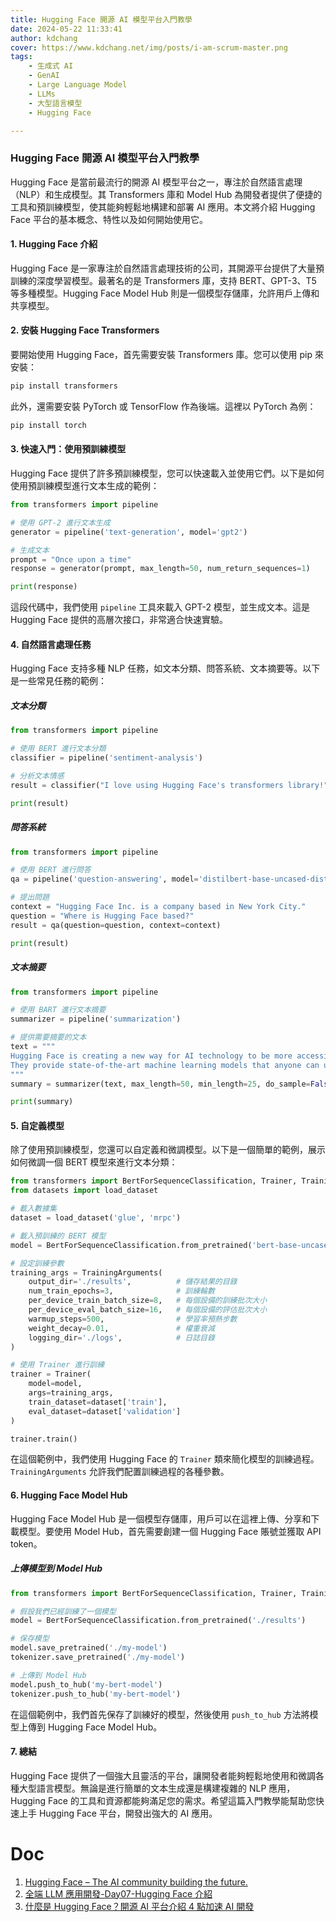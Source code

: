 ```yaml
---
title: Hugging Face 開源 AI 模型平台入門教學
date: 2024-05-22 11:33:41
author: kdchang
cover: https://www.kdchang.net/img/posts/i-am-scrum-master.png
tags: 
    - 生成式 AI
    - GenAI
    - Large Language Model
    - LLMs
    - 大型語言模型
    - Hugging Face

---
```


### Hugging Face 開源 AI 模型平台入門教學

Hugging Face 是當前最流行的開源 AI 模型平台之一，專注於自然語言處理（NLP）和生成模型。其 Transformers 庫和 Model Hub 為開發者提供了便捷的工具和預訓練模型，使其能夠輕鬆地構建和部署 AI 應用。本文將介紹 Hugging Face 平台的基本概念、特性以及如何開始使用它。

#### 1. Hugging Face 介紹

Hugging Face 是一家專注於自然語言處理技術的公司，其開源平台提供了大量預訓練的深度學習模型。最著名的是 Transformers 庫，支持 BERT、GPT-3、T5 等多種模型。Hugging Face Model Hub 則是一個模型存儲庫，允許用戶上傳和共享模型。

#### 2. 安裝 Hugging Face Transformers

要開始使用 Hugging Face，首先需要安裝 Transformers 庫。您可以使用 pip 來安裝：

```bash
pip install transformers
```

此外，還需要安裝 PyTorch 或 TensorFlow 作為後端。這裡以 PyTorch 為例：

```bash
pip install torch
```

#### 3. 快速入門：使用預訓練模型

Hugging Face 提供了許多預訓練模型，您可以快速載入並使用它們。以下是如何使用預訓練模型進行文本生成的範例：

```python
from transformers import pipeline

# 使用 GPT-2 進行文本生成
generator = pipeline('text-generation', model='gpt2')

# 生成文本
prompt = "Once upon a time"
response = generator(prompt, max_length=50, num_return_sequences=1)

print(response)
```

這段代碼中，我們使用 `pipeline` 工具來載入 GPT-2 模型，並生成文本。這是 Hugging Face 提供的高層次接口，非常適合快速實驗。

#### 4. 自然語言處理任務

Hugging Face 支持多種 NLP 任務，如文本分類、問答系統、文本摘要等。以下是一些常見任務的範例：

##### 文本分類

```python
from transformers import pipeline

# 使用 BERT 進行文本分類
classifier = pipeline('sentiment-analysis')

# 分析文本情感
result = classifier("I love using Hugging Face's transformers library!")

print(result)
```

##### 問答系統

```python
from transformers import pipeline

# 使用 BERT 進行問答
qa = pipeline('question-answering', model='distilbert-base-uncased-distilled-squad')

# 提出問題
context = "Hugging Face Inc. is a company based in New York City."
question = "Where is Hugging Face based?"
result = qa(question=question, context=context)

print(result)
```

##### 文本摘要

```python
from transformers import pipeline

# 使用 BART 進行文本摘要
summarizer = pipeline('summarization')

# 提供需要摘要的文本
text = """
Hugging Face is creating a new way for AI technology to be more accessible. 
They provide state-of-the-art machine learning models that anyone can use.
"""
summary = summarizer(text, max_length=50, min_length=25, do_sample=False)

print(summary)
```

#### 5. 自定義模型

除了使用預訓練模型，您還可以自定義和微調模型。以下是一個簡單的範例，展示如何微調一個 BERT 模型來進行文本分類：

```python
from transformers import BertForSequenceClassification, Trainer, TrainingArguments
from datasets import load_dataset

# 載入數據集
dataset = load_dataset('glue', 'mrpc')

# 載入預訓練的 BERT 模型
model = BertForSequenceClassification.from_pretrained('bert-base-uncased')

# 設定訓練參數
training_args = TrainingArguments(
    output_dir='./results',          # 儲存結果的目錄
    num_train_epochs=3,              # 訓練輪數
    per_device_train_batch_size=8,   # 每個設備的訓練批次大小
    per_device_eval_batch_size=16,   # 每個設備的評估批次大小
    warmup_steps=500,                # 學習率預熱步數
    weight_decay=0.01,               # 權重衰減
    logging_dir='./logs',            # 日誌目錄
)

# 使用 Trainer 進行訓練
trainer = Trainer(
    model=model,
    args=training_args,
    train_dataset=dataset['train'],
    eval_dataset=dataset['validation']
)

trainer.train()
```

在這個範例中，我們使用 Hugging Face 的 `Trainer` 類來簡化模型的訓練過程。`TrainingArguments` 允許我們配置訓練過程的各種參數。

#### 6. Hugging Face Model Hub

Hugging Face Model Hub 是一個模型存儲庫，用戶可以在這裡上傳、分享和下載模型。要使用 Model Hub，首先需要創建一個 Hugging Face 賬號並獲取 API token。

##### 上傳模型到 Model Hub

```python
from transformers import BertForSequenceClassification, Trainer, TrainingArguments, AutoModelForSequenceClassification

# 假設我們已經訓練了一個模型
model = BertForSequenceClassification.from_pretrained('./results')

# 保存模型
model.save_pretrained('./my-model')
tokenizer.save_pretrained('./my-model')

# 上傳到 Model Hub
model.push_to_hub('my-bert-model')
tokenizer.push_to_hub('my-bert-model')
```

在這個範例中，我們首先保存了訓練好的模型，然後使用 `push_to_hub` 方法將模型上傳到 Hugging Face Model Hub。

#### 7. 總結

Hugging Face 提供了一個強大且靈活的平台，讓開發者能夠輕鬆地使用和微調各種大型語言模型。無論是進行簡單的文本生成還是構建複雜的 NLP 應用，Hugging Face 的工具和資源都能夠滿足您的需求。希望這篇入門教學能幫助您快速上手 Hugging Face 平台，開發出強大的 AI 應用。

# Doc
1. [Hugging Face – The AI community building the future.](https://huggingface.co/)
2. [全端 LLM 應用開發-Day07-Hugging Face 介紹](https://ithelp.ithome.com.tw/articles/10325132)
3. [什麼是 Hugging Face？開源 AI 平台介紹 4 點加速 AI 開發](https://tw.alphacamp.co/blog/hugging-face)